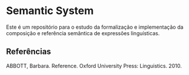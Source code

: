 # Semantic System
Este é um repositório para o estudo da formalização e implementação da composição e referência semântica de expressões linguísticas.

## Referências
ABBOTT, Barbara. Reference. Oxford University Press: Linguistics. 2010.
